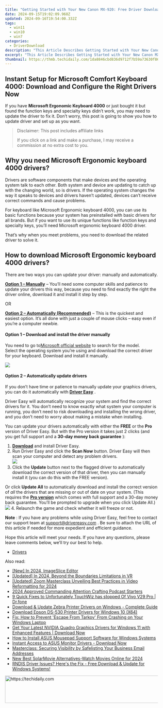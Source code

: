 ```yaml
---
title: "Getting Started with Your New Canon MX-920: Free Driver Download Guide for Microsoft Windows Users"
date: 2024-09-15T19:02:09.968Z
updated: 2024-09-16T19:54:00.332Z
tags:
  - win11
  - win10
  - win7
categories:
  - DriverDownload
description: "This Article Describes Getting Started with Your New Canon MX-920: Free Driver Download Guide for Microsoft Windows Users"
excerpt: "This Article Describes Getting Started with Your New Canon MX-920: Free Driver Download Guide for Microsoft Windows Users"
thumbnail: https://thmb.techidaily.com/1da8846cbd836d9712f7b59a73630f863ec9ad2fa528ea4ddf23335f3fc8b9a6.png
---
```


## Instant Setup for Microsoft Comfort Keyboard 4000: Download and Configure the Right Drivers Now

If you have **Microsoft Ergonomic Keyboard 4000** or just bought it but found the function keys and specialty keys didn’t work, you may need to update the driver to fix it. Don’t worry, this post is going to show you how to update driver and set up as you want.

>  Disclaimer: This post includes affiliate links
>
>  If you click on a link and make a purchase, I may receive a commission at no extra cost to you.
>

## Why you need Microsoft Ergonomic keyboard 4000 drivers?

 Drivers are software components that make devices and the operating system talk to each other. Both system and device are updating to catch up with the changing world, so is drivers. If the operating system changes the way it speaks to devices and drivers haven’t updated, devices can’t receive correct commands and cause problems.

 For keyboard like Microsoft Ergonomic keyboard 4000, you can use its basic functions because your system has preinstalled with basic drivers for all brands. But if you want to use its unique functions like function keys and specialty keys, you’ll need Microsoft ergonomic keyboard 4000 driver.

 That’s why when you meet problems, you need to download the related driver to solve it.

## How to download Microsoft Ergonomic keyboard 4000 drivers?

 There are two ways you can update your driver: manually and automatically.

**[Option 1 – Manually](https://tools.techidaily.com/drivereasy/download/)**  – You’ll need some computer skills and patience to update your drivers this way, because you need to find exactly the right the driver online, download it and install it step by step.

OR

**[Option 2 – Automatically (Recommended)](https://www.drivereasy.com/knowledge/download-microsoft-ergonomic-keyboard-4000-drivers-easily-and-quickly/#op2)**  – This is the quickest and easiest option. It’s all done with just a couple of mouse clicks – easy even if you’re a computer newbie.

#### **Option 1 –** **Download and install the driver manually**

 You need to go to[Microsoft official website](https://www.microsoft.com/accessories/en-ca/d/natural-ergonomic-keyboard-4000) to search for the model.  
 Select the operating system you’re using and download the correct driver for your keyboard. Download and install it manually.

![](https://images.drivereasy.com/wp-content/uploads/2019/09/4000.jpg)

#### **Option 2 – Automatically update drivers**

 If you don’t have time or patience to manually update your graphics drivers, you can do it automatically with **[Driver Easy](https://tools.techidaily.com/drivereasy/download/)**  .

 Driver Easy will automatically recognize your system and find the correct drivers for it. You don’t need to know exactly what system your computer is running, you don’t need to risk downloading and installing the wrong driver, and you don’t need to worry about making a mistake when installing.

 You can update your drivers automatically with either the **FREE** or the **Pro** version of Driver Easy. But with the Pro version it takes just 2 clicks (and you get full support and a **30-day money back guarantee** ):

1. **[Download](https://tools.techidaily.com/drivereasy/download/)**  and install Driver Easy.
2. Run Driver Easy and click the **Scan Now** button. Driver Easy will then scan your computer and detect any problem drivers.  
![](https://images.drivereasy.com/wp-content/uploads/2019/09/amd1-1.jpg)
3. Click the **Update**  button next to the flagged driver to automatically download the correct version of that driver, then you can manually install it (you can do this with the FREE version).  

 Or click **Update All** to automatically download and install the correct version of _all_ the drivers that are missing or out of date on your system. (This requires the **[Pro version](https://tools.techidaily.com/drivereasy/download/)**  which comes with full support and a 30-day money back guarantee. You’ll be prompted to upgrade when you click Update All.)  
![](https://images.drivereasy.com/wp-content/uploads/2019/09/400.jpg)
4. Relaunch the game and check whether it will freeze or not.

**Note** : If you have any problems while using Driver Easy, feel free to contact our support team at [support@drivereasy.com](https://tools.techidaily.com/drivereasy/download/) .
 Be sure to attach the URL of this article if needed for more expedient and efficient guidance.

 Hope this article will meet your needs. If you have any questions, please leave comments below, we’ll try our best to help.

* [Drivers](https://tools.techidaily.com/drivereasy/download/)

<ins class="adsbygoogle"
     style="display:block"
     data-ad-format="autorelaxed"
     data-ad-client="ca-pub-7571918770474297"
     data-ad-slot="1223367746"></ins>

<ins class="adsbygoogle"
     style="display:block"
     data-ad-client="ca-pub-7571918770474297"
     data-ad-slot="8358498916"
     data-ad-format="auto"
     data-full-width-responsive="true"></ins>

<span class="atpl-alsoreadstyle">Also read:</span>
<div><ul>
<li><a href="https://youtube-docs.techidaily.com/n-2024-imageslice-editor/"><u>[New] In 2024, ImageSlice Editor</u></a></li>
<li><a href="https://fox-boxes.techidaily.com/updated-in-2024-beyond-the-boundaries-limitations-in-vr/"><u>[Updated] In 2024, Beyond the Boundaries Limitations in VR</u></a></li>
<li><a href="https://article-tips.techidaily.com/updated-zoom-masterclass-unveiling-best-practices-in-video-reformatting-for-2024/"><u>[Updated] Zoom Masterclass Unveiling Best Practices in Video Reformatting for 2024</u></a></li>
<li><a href="https://extra-hints.techidaily.com/2024-approved-commanding-attention-crafting-podcast-starters/"><u>2024 Approved Commanding Attention Crafting Podcast Starters</u></a></li>
<li><a href="https://howto.techidaily.com/9-quick-fixes-to-unfortunately-touchwiz-has-stopped-of-vivo-v29-pro-drfone-by-drfone-fix-android-problems-fix-android-problems/"><u>9 Quick Fixes to Unfortunately TouchWiz has stopped Of Vivo V29 Pro | Dr.fone</u></a></li>
<li><a href="https://win-amazing.techidaily.com/download-and-update-zebra-printer-drivers-on-windows-complete-guide/"><u>Download & Update Zebra Printer Drivers on Windows - Complete Guide</u></a></li>
<li><a href="https://win-amazing.techidaily.com/download-epson-ds-530-printer-drivers-for-windows-10-x64/"><u>Download Epson DS-530 Printer Drivers for Windows 10 (X64)</u></a></li>
<li><a href="https://program-issues.techidaily.com/fix-how-to-prevent-escape-from-tarkov-from-crashing-on-your-windows-laptop/"><u>Fix: How to Prevent 'Escape From Tarkov' From Crashing on Your Windows Laptop</u></a></li>
<li><a href="https://win-amazing.techidaily.com/get-your-latest-nvidia-quadro-graphics-drivers-for-windows-11-with-enhanced-features-download-now/"><u>Get Your Latest NVIDIA Quadro Graphics Drivers for Windows 11 with Enhanced Features | Download Now</u></a></li>
<li><a href="https://win-amazing.techidaily.com/how-to-install-asus-mousepad-support-software-for-windows-systems/"><u>How to Install ASUS Mousepad Support Software for Windows Systems</u></a></li>
<li><a href="https://win-amazing.techidaily.com/instant-access-to-asus-monitor-drivers-download-now/"><u>Instant Access to ASUS Monitor Drivers - Download Now</u></a></li>
<li><a href="https://technical-tips.techidaily.com/masterclass-securing-visibility-by-safelisting-your-business-email-addresses/"><u>Masterclass: Securing Visibility by Safelisting Your Business Email Addresses</u></a></li>
<li><a href="https://meme-emoji.techidaily.com/new-best-solarmovie-alternatives-watch-movies-online-for-2024/"><u>New Best SolarMovie Alternatives-Watch Movies Online for 2024</u></a></li>
<li><a href="https://win-amazing.techidaily.com/rndis-driver-issues-heres-the-fix-free-download-and-update-for-windows-systems/"><u>RNDIS Driver Issues? Here's the Fix - Free Download & Update for Windows Systems!</u></a></li>
</ul></div>

<!-- affiliate ads begin -->
<a href="https://ephamedtechinc.pxf.io/c/5597632/2135475/26400" target="_top" id="2135475">
  <img src="//a.impactradius-go.com/display-ad/26400-2135475" border="0" alt="https://techidaily.com" width="728" height="90"/>
</a>
<img height="0" width="0" src="https://ephamedtechinc.pxf.io/i/5597632/2135475/26400" style="position:absolute;visibility:hidden;" border="0" />
<!-- affiliate ads end -->

